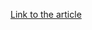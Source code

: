[Link to the article](https://www.malwarebytes.com/blog/threat-intelligence/2024/04/bing-ad-for-nordvpn-leads-to-sectoprat)
